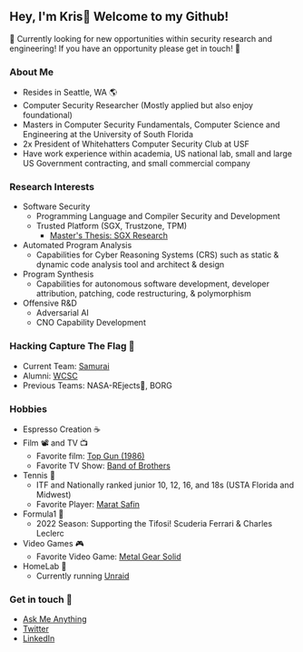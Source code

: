 ## Hey, I'm Kris👋 Welcome to my Github!

:red_circle: Currently looking for new opportunities within security research and engineering! If you have an opportunity please get in touch! :red_circle:

### About Me
* Resides in Seattle, WA :earth_americas:
* Computer Security Researcher (Mostly applied but also enjoy foundational) 
* Masters in Computer Security Fundamentals, Computer Science and Engineering at the University of South Florida 
* 2x President of Whitehatters Computer Security Club at USF
* Have work experience within academia, US national lab, small and large US Government contracting, and small commercial company     

### Research Interests
* Software Security
  * Programming Language and Compiler Security and Development
  * Trusted Platform (SGX, Trustzone, TPM)
    * [Master's Thesis: SGX Research](https://github.com/Xanthonus/SGX-Research)
* Automated Program Analysis
  * Capabilities for Cyber Reasoning Systems (CRS) such as static & dynamic code analysis tool and architect & design
* Program Synthesis
  * Capabilities for autonomous software development, developer attribution, patching, code restructuring, & polymorphism
* Offensive R&D
  * Adversarial AI
  * CNO Capability Development

### Hacking Capture The Flag :triangular_flag_on_post:
* Current Team: [Samurai](https://github.com/samuraictf)
* Alumni: [WCSC](https://github.com/WCSC)
* Previous Teams: NASA-REjects:rocket:, BORG 

### Hobbies 
* Espresso Creation :coffee: 
* Film :film_projector: and TV :tv:
  * Favorite film: [Top Gun (1986)](https://www.imdb.com/title/tt0092099/)
  * Favorite TV Show: [Band of Brothers](https://www.imdb.com/title/tt0185906/?ref_=nv_sr_srsg_0) 
* Tennis :tennis:
  * ITF and Nationally ranked junior 10, 12, 16, and 18s (USTA Florida and Midwest)
  * Favorite Player: [Marat Safin](https://en.wikipedia.org/wiki/Marat_Safin) 
* Formula1 :checkered_flag:
  * 2022 Season: Supporting the Tifosi! Scuderia Ferrari & Charles Leclerc
* Video Games :video_game: 
  * Favorite Video Game: [Metal Gear Solid](https://en.wikipedia.org/wiki/Metal_Gear_Solid_(1998_video_game))
* HomeLab :lab_coat:
  * Currently running [Unraid](https://github.com/unraid)

### Get in touch 💬

- [Ask Me Anything](https://github.com/Xanthonus/AskMeAnything)
- [Twitter](https://twitter.com/Xanthonus)
- [LinkedIn](https://www.linkedin.com/in/xanthonus/)
